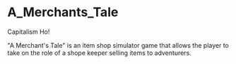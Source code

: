 # A_Merchants_Tale
Capitalism Ho!


"A Merchant's Tale" is an item shop simulator game that allows the player to take on the role of a shope keeper selling items to adventurers.
